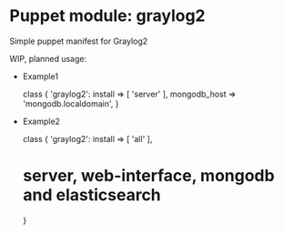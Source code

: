 # Puppet module: graylog2

Simple puppet manifest for Graylog2

WIP, planned usage: 

* Example1
 
  class { 'graylog2':
    install      => [ 'server' ],
    mongodb_host => 'mongodb.localdomain',
  }

* Example2
 
  class { 'graylog2':
    install => [ 'all' ],
    # server, web-interface, mongodb and elasticsearch
  }

